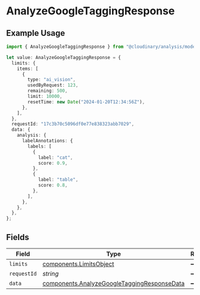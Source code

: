 # AnalyzeGoogleTaggingResponse

## Example Usage

```typescript
import { AnalyzeGoogleTaggingResponse } from "@cloudinary/analysis/models/components";

let value: AnalyzeGoogleTaggingResponse = {
  limits: {
    items: [
      {
        type: "ai_vision",
        usedByRequest: 123,
        remaining: 500,
        limit: 10000,
        resetTime: new Date("2024-01-20T12:34:56Z"),
      },
    ],
  },
  requestId: "17c3b70c5096df0e77e838323abb7029",
  data: {
    analysis: {
      labelAnnotations: {
        labels: [
          {
            label: "cat",
            score: 0.9,
          },
          {
            label: "table",
            score: 0.8,
          },
        ],
      },
    },
  },
};
```

## Fields

| Field                                                                                                      | Type                                                                                                       | Required                                                                                                   | Description                                                                                                | Example                                                                                                    |
| ---------------------------------------------------------------------------------------------------------- | ---------------------------------------------------------------------------------------------------------- | ---------------------------------------------------------------------------------------------------------- | ---------------------------------------------------------------------------------------------------------- | ---------------------------------------------------------------------------------------------------------- |
| `limits`                                                                                                   | [components.LimitsObject](../../models/components/limitsobject.md)                                         | :heavy_minus_sign:                                                                                         | N/A                                                                                                        |                                                                                                            |
| `requestId`                                                                                                | *string*                                                                                                   | :heavy_minus_sign:                                                                                         | N/A                                                                                                        | 17c3b70c5096df0e77e838323abb7029                                                                           |
| `data`                                                                                                     | [components.AnalyzeGoogleTaggingResponseData](../../models/components/analyzegoogletaggingresponsedata.md) | :heavy_minus_sign:                                                                                         | N/A                                                                                                        |                                                                                                            |
